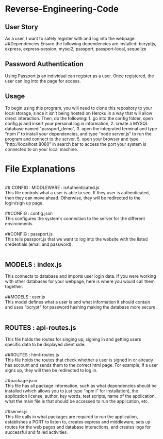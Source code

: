 # Reverse-Engineering-Code

## User Story
As a user, I want to safely register with and log into the webpage. 
##Dependencies
Ensure the following dependencies are installed: bcryptjs, express, express-session, mysql2, passport, passport-local, sequelize

## Password Authentication
Using Passport.js an individual can register as a user. Once registered, the user can log into the page for access. 


## Usage
To begin using this program, you will need to clone this repository to your local storage, since it isn’t being hosted on Heroku in a way that will allow direct interaction. Then, do the following: 1. go into the config folder, open config.js and insert your personal log in information, 2. create a MYSQL database named "passport_demo", 3. open the integrated terminal and type “npm i” to install your dependencies, and type "node server.js" to run the program and connect to the server, 5. open your browser and type "http://localhost:8080" in search bar to access the port your system is connected to on your local machine. 

# File Explanations
<br /> ## CONFIG : MIDDLEWARE : isAuthenticated.js <br />
This file controls what a user is able to see. If they user is authenticated, then they can move ahead. Otherwise, they will be redirected to the login/sign up page. <br /> <br />
##CONFIG : config.json <br />
This configures the system’s connection to the server for the different environments. <br /> <br />
##CONFIG : passport.js <br />
This tells passport.js that we want to log into the website with the listed credentials (email and password). <br /> <br />
## MODELS : index.js <br />
This connects to database and imports user login data. If you were working with other databases for your webpage, here is where you would call them together. <br /> <br />
##MODELS : user.js <br />
This model defines what a user is and what information it should contain and uses "bcrypt" for password hashing making the database more secure. <br /> <br />
## ROUTES : api-routes.js <br />
This file holds the routes for singing up, signing in and getting users specific data to be displayed client side. <br /> <br />
##ROUTES : html-routes.js <br />
This file holds the routes that check whether a user is signed in or already has account and sends them to the correct html page. For example, if a user signs up, they will then be redirected to log in. <br /> <br />
##package.json <br /> 
This file has all package information, such as what dependencies should be installed (which allows you to just type “npm i” for installation), the application license, author, key words, test scripts, name of the application, what the main file is that should be accessed to run the application, etc. <br /> <br />
##server.js <br />
This file calls in what packages are required to run the application, establishes a PORT to listen to, creates express and middleware, sets up routes for the web pages and database interactions, and creates logs for successful and failed activities.

